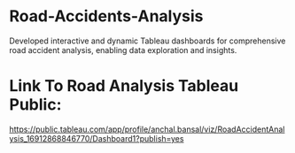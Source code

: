 # Road-Accidents-Analysis
Developed interactive and dynamic Tableau dashboards for comprehensive road accident analysis, enabling data exploration and insights.

# Link To Road Analysis Tableau Public:
https://public.tableau.com/app/profile/anchal.bansal/viz/RoadAccidentAnalysis_16912868846770/Dashboard1?publish=yes
